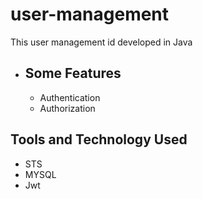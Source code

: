 # user-management
This user management id developed in Java
* Some Features
  -------------
  - Authentication
  - Authorization
    
Tools and Technology Used
-------------------------
- STS
- MYSQL
- Jwt
